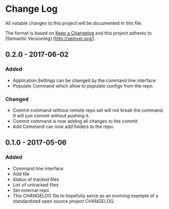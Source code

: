 # Change Log
All notable changes to this project will be documented in this file.

The format is based on [Keep a Changelog](http://keepachangelog.com/) and this project adheres to [Semantic Versioning]
(http://semver.org/).

## 0.2.0 - 2017-06-02
### Added
- Application.Settings can be changed by the command line interface
- Populate Command which allow to populate configs from the repo.

### Changed
- Commit command without remote repo set will not break the command. It will just commit without pushing it.
- Commit command is now adding all changes to the commit.
- Add Command can now add folders to the repo.

## 0.1.0 - 2017-05-06
### Added
- Command line interface
- Add file
- Status of tracked files
- List of untracked files
- Set external repo
- This CHANGELOG file to hopefully serve as an evolving example of a standardized open source project CHANGELOG.
